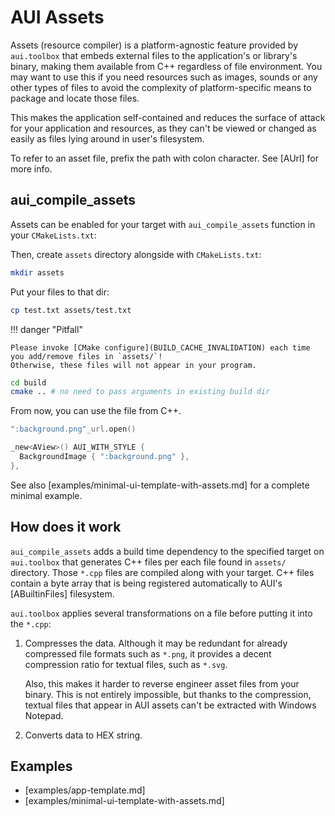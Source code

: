 # AUI Assets

Assets (resource compiler) is a platform-agnostic feature provided by `aui.toolbox` that embeds external files to the
application's or library's binary, making them available from C++ regardless of file environment. You may want to use
this if you need resources such as images, sounds or any other types of files to avoid the complexity of
platform-specific means to package and locate those files.

This makes the application self-contained and reduces the surface of attack for your application and resources, as they
can't be viewed or changed as easily as files lying around in user's filesystem.

To refer to an asset file, prefix the path with colon character. See [AUrl] for more info.

## aui_compile_assets

Assets can be enabled for your target with `aui_compile_assets` function in your `CMakeLists.txt`:

<!-- aui:include examples/app/notes/CMakeLists.txt title="CMakeLists.txt" -->

Then, create `assets` directory alongside with `CMakeLists.txt`:

```bash
mkdir assets
```

Put your files to that dir:

```bash
cp test.txt assets/test.txt
```

!!! danger "Pitfall"
    
    Please invoke [CMake configure](BUILD_CACHE_INVALIDATION) each time you add/remove files in `assets/`!
    Otherwise, these files will not appear in your program.


```bash
cd build
cmake .. # no need to pass arguments in existing build dir
```

From now, you can use the file from C++.

```cpp
":background.png"_url.open()
```

```cpp
_new<AView>() AUI_WITH_STYLE {
  BackgroundImage { ":background.png" },
},
```

See also [examples/minimal-ui-template-with-assets.md] for a complete minimal example.

## How does it work

`aui_compile_assets` adds a build time dependency to the specified target on `aui.toolbox` that generates C++ files per
each file found in `assets/` directory. Those `*.cpp` files are compiled along with your target. C++ files contain a
byte array that is being registered automatically to AUI's [ABuiltinFiles] filesystem.

`aui.toolbox` applies several transformations on a file before putting it into the `*.cpp`:

1.  Compresses the data. Although it may be redundant for already compressed file formats such as `*.png`, it provides a
    decent compression ratio for textual files, such as `*.svg`.

    Also, this makes it harder to reverse engineer asset files from your binary. This is not entirely impossible, but
    thanks to the compression, textual files that appear in AUI assets can't be extracted with Windows Notepad.

2.  Converts data to HEX string.


## Examples

- [examples/app-template.md]
- [examples/minimal-ui-template-with-assets.md]